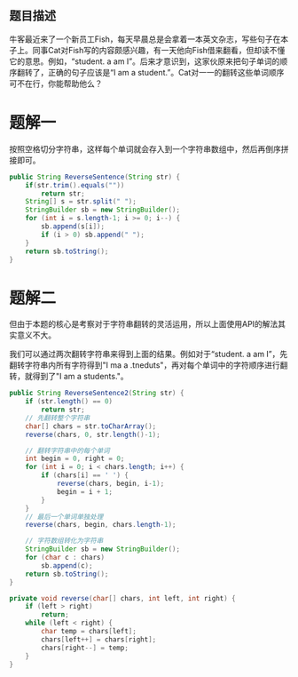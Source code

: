 ## 题目描述

牛客最近来了一个新员工Fish，每天早晨总是会拿着一本英文杂志，写些句子在本子上。同事Cat对Fish写的内容颇感兴趣，有一天他向Fish借来翻看，但却读不懂它的意思。例如，“student. a am I”。后来才意识到，这家伙原来把句子单词的顺序翻转了，正确的句子应该是“I am a student.”。Cat对一一的翻转这些单词顺序可不在行，你能帮助他么？

# 题解一

按照空格切分字符串，这样每个单词就会存入到一个字符串数组中，然后再倒序拼接即可。

```java
public String ReverseSentence(String str) {
    if(str.trim().equals(""))
        return str;
    String[] s = str.split(" ");
    StringBuilder sb = new StringBuilder();
    for (int i = s.length-1; i >= 0; i--) {
        sb.append(s[i]);
        if (i > 0) sb.append(" ");
    }
    return sb.toString();
}
```

# 题解二

但由于本题的核心是考察对于字符串翻转的灵活运用，所以上面使用API的解法其实意义不大。

我们可以通过两次翻转字符串来得到上面的结果。例如对于“student. a am I”，先翻转字符串内所有字符得到"I ma a .tneduts"，再对每个单词中的字符顺序进行翻转，就得到了"I am a students."。

```java
public String ReverseSentence2(String str) {
    if (str.length() == 0)
        return str;
    // 先翻转整个字符串
    char[] chars = str.toCharArray();
    reverse(chars, 0, str.length()-1);

    // 翻转字符串中的每个单词
    int begin = 0, right = 0;
    for (int i = 0; i < chars.length; i++) {
        if (chars[i] == ' ') {
            reverse(chars, begin, i-1);
            begin = i + 1;
        }
    }
    // 最后一个单词单独处理
    reverse(chars, begin, chars.length-1);

    // 字符数组转化为字符串
    StringBuilder sb = new StringBuilder();
    for (char c : chars)
        sb.append(c);
    return sb.toString();
}

private void reverse(char[] chars, int left, int right) {
    if (left > right)
        return;
    while (left < right) {
        char temp = chars[left];
        chars[left++] = chars[right];
        chars[right--] = temp;
    }
}
```